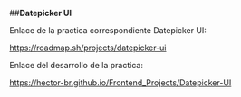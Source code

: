 ##**Datepicker UI**

Enlace de la practica correspondiente Datepicker UI:

https://roadmap.sh/projects/datepicker-ui

Enlace del desarrollo de la practica:

https://hector-br.github.io/Frontend_Projects/Datepicker-UI

